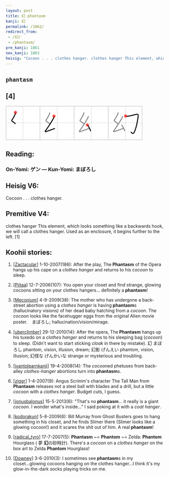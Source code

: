```yaml
---
layout: post
title: 幻 phantasm
kanji: 幻
permalink: /1862/
redirect_from:
 - /幻/
 - /phantasm/
pre_kanji: 1861
nex_kanji: 1863
heisig: "Cocoon . . . clothes hanger. clothes hanger This element, which looks something like a backwards hook, we will call a clothes hanger. Used as an enclosure, it begins further to the left. [1]"
---
```


## `phantasm`

## [4]

<div class="stroke"><img src="../images/E5B9BB.png" /></div>

## Reading:

### On-Yomi: ゲン &mdash; Kun-Yomi: まぼろし

## Heisig V6:

Cocoon . . . clothes hanger.

## Premitive V4:

clothes hanger This element, which looks something like a backwards hook, we will call a clothes hanger. Used as an enclosure, it begins further to the left. [1]

## Koohii stories:

1) [<a href="http://kanji.koohii.com/profile/Zactacular">Zactacular</a>] 1-10-2007(186): After the play, The<strong> Phantasm</strong> of the Opera hangs up his cape on a <em>clothes hanger</em> and returns to his <em>cocoon</em> to sleep.

2) [<a href="http://kanji.koohii.com/profile/Piitaa">Piitaa</a>] 12-7-2006(107): You open your closet and find strange, glowing cocoons sitting on your clothes hangers... definitely a<strong> phantasm</strong>!

3) [<a href="http://kanji.koohii.com/profile/Meconium">Meconium</a>] 4-9-2009(38): The mother who has undergone a back-street abortion using a <em>clothes hanger</em> is having<strong> phantasm</strong>s (hallucinatory visions) of her dead baby hatching from a <em>cocoon</em>. The <em>cocoon</em> looks like the facehugger eggs from the original Alien movie poster.　まぼろし; hallucination/vision/mirage.

4) [<a href="http://kanji.koohii.com/profile/uberclimber">uberclimber</a>] 29-12-2010(14): After the opera, The<strong> Phantasm</strong> hangs up his tuxedo on a <em>clothes hanger</em> and returns to his sleeping bag (<em>cocoon</em>) to sleep. (Didn&#039;t want to start sticking <em>cloak</em> in there by mistake). 幻 まぼろし phantom, vision, illusion, dream; 幻影 げんえい phantom, vision, illusion; 幻怪な げんかいな strange or mysterious and troubling.

5) [<a href="http://kanji.koohii.com/profile/ivantolearnkanji">ivantolearnkanji</a>] 19-4-2008(14): The <em>cocoon</em>ed phetuses from back-alley <em>clothes-hanger</em> abortions turn into<strong> phantasm</strong>s.

6) [<a href="http://kanji.koohii.com/profile/ziggr">ziggr</a>] 1-4-2007(9): Angus Scrimm&#039;s character The Tall Man from <strong>Phantasm</strong> releases not a steel ball with blades and a drill, but a little <em>cocoon</em> with a <em>clothes hanger</em>. Budget cuts, I guess.

7) [<a href="http://kanji.koohii.com/profile/jonusbalonus">jonusbalonus</a>] 15-5-2013(6): &quot;That&#039;s no<strong> phantasm</strong>... it really is a giant <em>cocoon</em>. I wonder what&#039;s inside...&quot; I said poking at it with a <em>coat hanger</em>.

8) [<a href="http://kanji.koohii.com/profile/kodorakun">kodorakun</a>] 5-8-2009(6): Bill Murray from Ghost Busters goes to hang something in his closet, and he finds Slimer there (Slimer looks like a glowing cocoon!) and it scares the shit out of him. A real<strong> phantasm</strong>!

9) [<a href="http://kanji.koohii.com/profile/radical_tyro">radical_tyro</a>] 17-7-2007(5): <strong>Phantasm</strong> ~= <strong>Phantom</strong> ~= Zelda: <strong>Phantom</strong> Hourglass ( 夢 <strong>幻</strong>の砂時計). There&#039;s a <em>cocoon</em> on a <em>clothes hanger</em> on the box art to Zelda <strong>Phantom</strong> Hourglass!

10) [<a href="http://kanji.koohii.com/profile/Downey">Downey</a>] 3-6-2010(3): I sometimes see<strong> phantasm</strong>s in my closet...glowing cocoons hanging on the clothes hanger...I think it&#039;s my glow-in-the-dark socks playing tricks on me.
